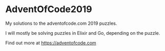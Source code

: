 # AdventOfCode2019
My solutions to the adventofcode.com 2019 puzzles.

I will mostly be solving puzzles in Elixir and Go, depending on the puzzle.

Find out more at https://adventofcode.com

